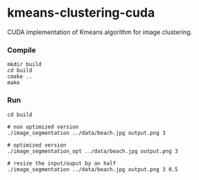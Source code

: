# kmeans-clustering-cuda
CUDA implementation of Kmeans algorithm for image clustering.



### Compile

```shell
mkdir build
cd build
cmake ..
make
```



### Run

```shell
cd build

# non optimized version
./image_segmentation ../data/beach.jpg output.png 3

# optimized version
./image_segmentation_opt ../data/beach.jpg output.png 3

# resize the input/ouput by an half
./image_segmentation ../data/beach.jpg output.png 3 0.5
```
